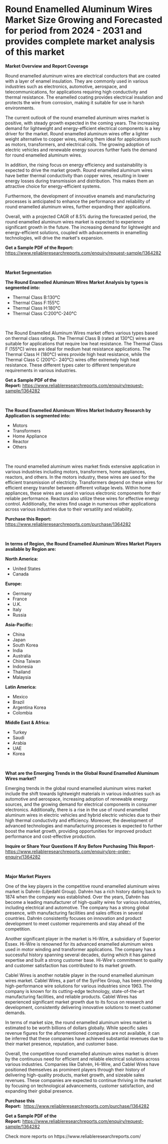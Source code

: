 <p><h1>Round Enamelled Aluminum Wires Market Size Growing and Forecasted for period from 2024 - 2031 and provides complete market analysis of this market</h1></p><p><strong>Market Overview and Report Coverage</strong></p>
<p><p>Round enamelled aluminum wires are electrical conductors that are coated with a layer of enamel insulation. They are commonly used in various industries such as electronics, automotive, aerospace, and telecommunications, for applications requiring high conductivity and thermal resistance. The enamelled coating provides electrical insulation and protects the wire from corrosion, making it suitable for use in harsh environments.</p><p>The current outlook of the round enamelled aluminum wires market is positive, with steady growth expected in the coming years. The increasing demand for lightweight and energy-efficient electrical components is a key driver for the market. Round enamelled aluminum wires offer a lighter weight alternative to copper wires, making them ideal for applications such as motors, transformers, and electrical coils. The growing adoption of electric vehicles and renewable energy sources further fuels the demand for round enamelled aluminum wires.</p><p>In addition, the rising focus on energy efficiency and sustainability is expected to drive the market growth. Round enamelled aluminum wires have better thermal conductivity than copper wires, resulting in lower energy losses during transmission and distribution. This makes them an attractive choice for energy-efficient systems.</p><p>Furthermore, the development of innovative enamels and manufacturing processes is anticipated to enhance the performance and reliability of round enamelled aluminum wires, further expanding their applications.</p><p>Overall, with a projected CAGR of 8.5% during the forecasted period, the round enamelled aluminum wires market is expected to experience significant growth in the future. The increasing demand for lightweight and energy-efficient solutions, coupled with advancements in enamelling technologies, will drive the market's expansion.</p></p>
<p><strong>Get a Sample PDF of the Report:</strong> <a href="https://www.reliableresearchreports.com/enquiry/request-sample/1364282">https://www.reliableresearchreports.com/enquiry/request-sample/1364282</a></p>
<p>&nbsp;</p>
<p><strong>Market Segmentation</strong></p>
<p><strong>The Round Enamelled Aluminum Wires Market Analysis by types is segmented into:</strong></p>
<p><ul><li>Thermal Class B:130℃</li><li>Thermal Class F:155℃</li><li>Thermal Class H:180℃</li><li>Thermal Class C:200℃-240℃</li></ul></p>
<p>&nbsp;</p>
<p><p>The Round Enamelled Aluminum Wires market offers various types based on thermal class ratings. The Thermal Class B (rated at 130℃) wires are suitable for applications that require low heat resistance. The Thermal Class F (155℃) wires are ideal for medium heat resistance applications. The Thermal Class H (180℃) wires provide high heat resistance, while the Thermal Class C (200℃- 240℃) wires offer extremely high heat resistance. These different types cater to different temperature requirements in various industries.</p></p>
<p><strong>Get a Sample PDF of the Report:</strong>&nbsp;<a href="https://www.reliableresearchreports.com/enquiry/request-sample/1364282">https://www.reliableresearchreports.com/enquiry/request-sample/1364282</a></p>
<p>&nbsp;</p>
<p><strong>The Round Enamelled Aluminum Wires Market Industry Research by Application is segmented into:</strong></p>
<p><ul><li>Motors</li><li>Transformers</li><li>Home Appliance</li><li>Reactor</li><li>Others</li></ul></p>
<p>&nbsp;</p>
<p><p>The round enamelled aluminum wires market finds extensive application in various industries including motors, transformers, home appliances, reactors, and others. In the motors industry, these wires are used for the efficient transmission of electricity. Transformers depend on these wires for efficient energy transfer between different voltage levels. Within home appliances, these wires are used in various electronic components for their reliable performance. Reactors also utilize these wires for effective energy control. Additionally, the wires find usage in numerous other applications across various industries due to their versatility and reliability.</p></p>
<p><strong>Purchase this Report:</strong>&nbsp; <a href="https://www.reliableresearchreports.com/purchase/1364282">https://www.reliableresearchreports.com/purchase/1364282</a></p>
<p>&nbsp;</p>
<p><strong>In terms of Region, the Round Enamelled Aluminum Wires Market Players available by Region are:</strong></p>
<p>
    <p> <strong> North America: </strong>
        <ul>
            <li>United States</li>
            <li>Canada</li>
        </ul>
        </p> 
    <p> <strong> Europe: </strong>
        <ul>
            <li>Germany</li>
            <li>France</li>
            <li>U.K.</li>
            <li>Italy</li>
            <li>Russia</li>
        </ul>
        </p> 
    <p> <strong> Asia-Pacific: </strong>
        <ul>
            <li>China</li>
            <li>Japan</li>
            <li>South Korea</li>
            <li>India</li>
            <li>Australia</li>
            <li>China Taiwan</li>
            <li>Indonesia</li>
            <li>Thailand</li>
            <li>Malaysia</li>
        </ul>
        </p> 
    <p> <strong> Latin America: </strong>
        <ul>
            <li>Mexico</li>
            <li>Brazil</li>
            <li>Argentina Korea</li>
            <li>Colombia</li>
        </ul>
        </p> 
    <p> <strong> Middle East & Africa: </strong>
        <ul>
            <li>Turkey</li>
            <li>Saudi</li>
            <li>Arabia</li>
            <li>UAE</li>
            <li>Korea</li>
        </ul>
    </p>
    </p>
<p>&nbsp;</p>
<p><strong>What are the Emerging Trends in the Global Round Enamelled Aluminum Wires market?</strong></p>
<p><p>Emerging trends in the global round enamelled aluminum wires market include the shift towards lightweight materials in various industries such as automotive and aerospace, increasing adoption of renewable energy sources, and the growing demand for electrical components in consumer electronics. Additionally, there is a rise in the use of round enamelled aluminum wires in electric vehicles and hybrid electric vehicles due to their high thermal conductivity and efficiency. Moreover, the development of advanced technologies and manufacturing processes is expected to further boost the market growth, providing opportunities for improved product performance and cost-effective production.</p></p>
<p><strong>Inquire or Share Your Questions If Any Before Purchasing This Report</strong>- <a href="https://www.reliableresearchreports.com/enquiry/pre-order-enquiry/1364282">https://www.reliableresearchreports.com/enquiry/pre-order-enquiry/1364282</a></p>
<p>&nbsp;</p>
<p><strong>Major Market Players</strong></p>
<p><p>One of the key players in the competitive round enamelled aluminum wires market is Dahrén (Liljedahl Group). Dahrén has a rich history dating back to 1874 when the company was established. Over the years, Dahrén has become a leading manufacturer of high-quality wires for various industries, including electrical and automotive. The company has a strong global presence, with manufacturing facilities and sales offices in several countries. Dahrén consistently focuses on innovation and product development to meet customer requirements and stay ahead of the competition.</p><p>Another significant player in the market is Hi-Wire, a subsidiary of Superior Essex. Hi-Wire is renowned for its advanced enamelled aluminum wires used in motor winding and transformer applications. The company has a successful history spanning several decades, during which it has gained expertise and built a strong customer base. Hi-Wire's commitment to quality and customer satisfaction has contributed to its market growth.</p><p>Cablel Wires is another notable player in the round enamelled aluminum wires market. Cablel Wires, a part of the SynFlex Group, has been providing high-performance wire solutions for various industries since 1963. The company is known for its cutting-edge technology, state-of-the-art manufacturing facilities, and reliable products. Cablel Wires has experienced significant market growth due to its focus on research and development, consistently delivering innovative solutions to meet customer demands.</p><p>In terms of market size, the round enamelled aluminum wires market is estimated to be worth billions of dollars globally. While specific sales revenue figures for the aforementioned companies are not available, it can be inferred that these companies have achieved substantial revenues due to their market presence, reputation, and customer base.</p><p>Overall, the competitive round enamelled aluminum wires market is driven by the continuous need for efficient and reliable electrical solutions across various industries. Companies like Dahrén, Hi-Wire, and Cablel Wires have positioned themselves as prominent players through their history of delivering high-quality products, market growth, and sizeable sales revenues. These companies are expected to continue thriving in the market by focusing on technological advancements, customer satisfaction, and expanding their global presence.</p></p>
<p><strong>Purchase this Report:</strong>&nbsp;&nbsp;<a href="https://www.reliableresearchreports.com/purchase/1364282">https://www.reliableresearchreports.com/purchase/1364282</a></p>
<p></p>
<p><strong>Get a Sample PDF of the Report:</strong>&nbsp;<a href="https://www.reliableresearchreports.com/enquiry/request-sample/1364282">https://www.reliableresearchreports.com/enquiry/request-sample/1364282</a></p>
<p>Check more reports on https://www.reliableresearchreports.com/</p>